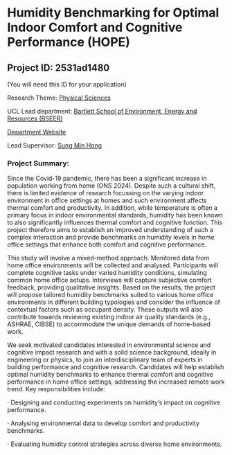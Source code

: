 # Humidity Benchmarking for Optimal Indoor Comfort and Cognitive Performance (HOPE)

## Project ID: **2531ad1480**
(You will need this ID for your application)

Research Theme: [Physical Sciences](../themes/physical-sciences.md)

UCL Lead department: [Bartlett School of Environment, Energy and Resources (BSEER)](../departments/bartlett-school-of-environment-energy-and-resources.md)

[Department Website](https://www.ucl.ac.uk/bartlett/bartlett-school-environment-energy-and-resources)

Lead Supervisor: [Sung Min Hong](https://profiles.ucl.ac.uk/30535)

### Project Summary:

Since the Covid-19 pandemic, there has been a significant increase in population working from home (ONS 2024). Despite such a cultural shift, there is limited evidence of research focussing on the varying indoor environment in office settings at homes and such environment affects thermal comfort and productivity. In addition, while temperature is often a primary focus in indoor environmental standards, humidity has been known to also significantly influences thermal comfort and cognitive function. This project therefore aims to establish an improved understanding of such a complex interaction and provide benchmarks on humidity levels in home office settings that enhance both comfort and cognitive performance. 

This study will involve a mixed-method approach. Monitored data from home office environments will be collected and analysed. Participants will complete cognitive tasks under varied humidity conditions, simulating common home office setups. Interviews will capture subjective comfort feedback, providing qualitative insights. Based on the results, the project will propose tailored humidity benchmarks suited to various home office environments in different building typologies and consider the influence of contextual factors such as occupant density. These outputs will also contribute towards reviewing existing indoor air quality standards (e.g., ASHRAE, CIBSE) to accommodate the unique demands of home-based work. 

We seek motivated candidates interested in environmental science and cognitive impact research and with a solid science background, ideally in engineering or physics, to join an interdisciplinary team of experts in building performance and cognitive research. Candidates will help establish optimal humidity benchmarks to enhance thermal comfort and cognitive performance in home office settings, addressing the increased remote work trend. Key responsibilities include: 

· Designing and conducting experiments on humidity’s impact on cognitive performance. 

· Analysing environmental data to develop comfort and productivity benchmarks. 

· Evaluating humidity control strategies across diverse home environments.
